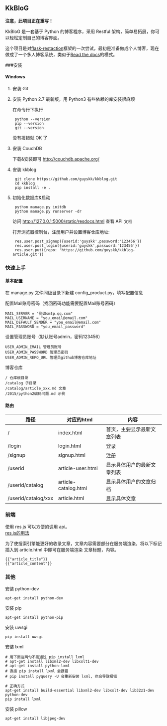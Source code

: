 ## KkBloG

**注意，此项目正在重写！**


KkBloG 是一套基于 Python 的博客程序，采用 Restful 架构，简单易拓展，你可以轻松定制自己的博客界面。

这个项目是对[flask-restaction](https://github.com/guyskk/flask-restaction)框架的一次尝试，最初是准备做成个人博客，现在做成了一个多人博客系统，类似于[Read the docs](https://readthedocs.org/)的模式。


###安装

#### Windows 

1. 安装 Git
2. 安装 Python 2.7 最新版，用 Python3 有些依赖的库安装很麻烦

	在命令行下执行

		python --version
		pip --version
		git --version

	没有报错就 OK 了

4. 安装 CouchDB

	下载&安装即可
	http://couchdb.apache.org/

3. 安装 kkblog
	
		git clone https://github.com/guyskk/kkblog.git
		cd kkblog
		pip install -e .

4. 初始化数据库&启动
		
		python manage.py initdb
		python manage.py runserver -dr

	访问 http://127.0.0.1:5000/static/resdocs.html 查看 API 文档

	打开浏览器控制台，注册用户并设置博客仓库地址:

		res.user.post_signup({userid:'guyskk',password:'123456'})
		res.user.post_login({userid:'guyskk',password:'123456'})
		res.user.put({repo: 'https://github.com/guyskk/kkblog-article.git'})
	
	
### 快速上手


#### 基本配置

在 manage.py 文件同级目录下新建 config_product.py，填写配置信息

配置Mail账号密码（找回密码功能需要配置Mail账号密码）

	MAIL_SERVER = "例如smtp.qq.com"
	MAIL_USERNAME = "you_email@email.com"
	MAIL_DEFAULT_SENDER = "you_email@email.com"
	MAIL_PASSWORD = "you_email_password"

设置管理员账号（默认账号admin，密码123456）

	USER_ADMIN_EMAIL 管理员账号
	USER_ADMIN_PASSWORD 管理员密码
	USER_ADMIN_REPO_URL 管理员github博客仓库地址


博客仓库
	
	/ 仓库根目录
	/catalog 子目录
	/catalog/article_xxx.md 文章
	/2015/python2编码问题.md 示例

#### 路由
	
路径                | 对应的html           | 内容
------------------- | -------------------- | --------------------------
/                   | index.html           | 首页，主要显示最新文章列表
/login              | login.html           | 登录
/signup             | signup.html          | 注册
/userid             | article-user.html    | 显示具体用户的最新文章列表
/userid/catalog     | article-catalog.html | 显示具体用户的文章归档
/userid/catalog/xxx | article.html         | 显示具体文章


### 前端

使用 res.js 可以方便的调用 api。  
[res.js的用法](http://flask-restaction.readthedocs.org/zh/latest/quickstart.html#res-js)


为了使搜索引擎能更好的收录文章，文章内容需要部分在服务端渲染，将以下标记插入到 article.html 中即可在服务端渲染 文章标题，内容。

	{{"article_title"}}
	{{"article_content"}}


### 其他

安装 python-dev

	apt-get install python-dev

安装 pip

	apt-get install python-pip

安装 uwsgi

	pip install uwsgi

安装 lxml

	# 用下面这两句不能通过 pip install lxml
	# apt-get install libxml2-dev libxslt1-dev
	# apt-get install python-lxml
	# 直接 pip install lxml 会报错
	# pip install pyquery -U 会重新安装 lxml, 也会导致报错

	# 正确方式
	apt-get install build-essential libxml2-dev libxslt-dev lib32z1-dev python-dev
	pip install lxml

安装 pillow

	apt-get install libjpeg-dev
	
